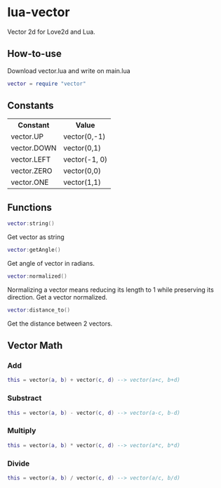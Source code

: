 # lua-vector

Vector 2d for Love2d and Lua.

## How-to-use

Download vector.lua and write on main.lua

```lua
vector = require "vector"
```

## Constants

<table>
  <tr>
    <th>Constant</th>
    <th>Value</th>
  </tr>
  <tr>
    <td>vector.UP</td>
    <td>vector(0,-1)</td>
  </tr>
  <tr>
    <td>vector.DOWN</td>
    <td>vector(0,1)</td>
  </tr>
  <tr>
    <td>vector.LEFT</td>
    <td>vector(-1, 0)</td>
  </tr>
  <tr>
    <td>vector.ZERO</td>
    <td>vector(0,0)</td>
  </tr>
   <tr>
    <td>vector.ONE</td>
    <td>vector(1,1)</td>
  </tr>
</table>

## Functions

```lua
vector:string()
```
Get vector as string

```lua
vector:getAngle()
```
Get angle of vector in radians.

```lua
vector:normalized()
```
Normalizing a vector means reducing its length to 1 while preserving its direction. Get a vector normalized.

```lua
vector:distance_to()
```
Get the distance between 2 vectors.

## Vector Math

### Add

```lua
this = vector(a, b) + vector(c, d) --> vector(a+c, b+d)
```

### Substract

```lua
this = vector(a, b) - vector(c, d) --> vector(a-c, b-d)
```

### Multiply

```lua
this = vector(a, b) * vector(c, d) --> vector(a*c, b*d)
```

### Divide

```lua
this = vector(a, b) / vector(c, d) --> vector(a/c, b/d)
```
